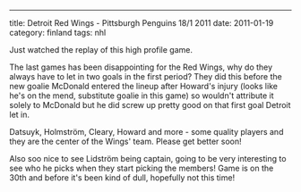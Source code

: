 ---
title: Detroit Red Wings - Pittsburgh Penguins 18/1 2011
date: 2011-01-19
category: finland
tags: nhl

Just watched the replay of this high profile game.

The last games has been disappointing for the Red Wings, why do they always have to let in two goals in the first period? They did this before the new goalie McDonald entered the lineup after Howard's injury (looks like he's on the mend, substitute goalie in this game) so wouldn't attribute it solely to McDonald but he did screw up pretty good on that first goal Detroit let in.

Datsuyk, Holmström, Cleary, Howard and more - some quality players and they are the center of the Wings' team. Please get better soon!

Also soo nice to see Lidström being captain, going to be very interesting to see who he picks when they start picking the members! Game is on the 30th and before it's been kind of dull, hopefully not this time!
